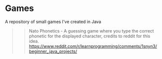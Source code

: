 # Games
A repository of small games I've created in Java
>>Nato Phonetics - A guessing game where you type the correct phonetic for the displayed character, credits to reddit for this idea. https://www.reddit.com/r/learnprogramming/comments/1snyn3/beginner_java_projects/
